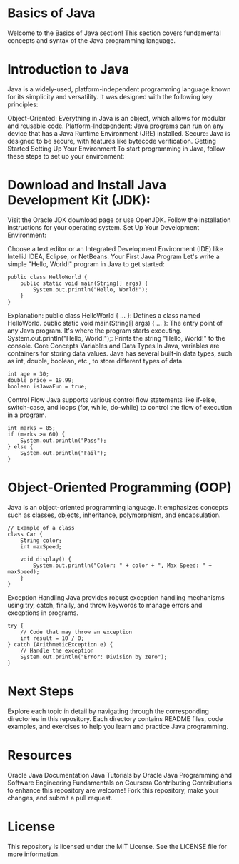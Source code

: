 # Basics of Java
Welcome to the Basics of Java section! This section covers fundamental concepts and syntax of the Java programming language.

# Introduction to Java
Java is a widely-used, platform-independent programming language known for its simplicity and versatility. It was designed with the following key principles:

Object-Oriented: Everything in Java is an object, which allows for modular and reusable code.
Platform-Independent: Java programs can run on any device that has a Java Runtime Environment (JRE) installed.
Secure: Java is designed to be secure, with features like bytecode verification.
Getting Started
Setting Up Your Environment
To start programming in Java, follow these steps to set up your environment:

# Download and Install Java Development Kit (JDK):

Visit the Oracle JDK download page or use OpenJDK.
Follow the installation instructions for your operating system.
Set Up Your Development Environment:

Choose a text editor or an Integrated Development Environment (IDE) like IntelliJ IDEA, Eclipse, or NetBeans.
Your First Java Program
Let's write a simple "Hello, World!" program in Java to get started:
```
public class HelloWorld {
    public static void main(String[] args) {
        System.out.println("Hello, World!");
    }
}
```
Explanation:
public class HelloWorld { ... }: Defines a class named HelloWorld.
public static void main(String[] args) { ... }: The entry point of any Java program. It's where the program starts executing.
System.out.println("Hello, World!");: Prints the string "Hello, World!" to the console.
Core Concepts
Variables and Data Types
In Java, variables are containers for storing data values. Java has several built-in data types, such as int, double, boolean, etc., to store different types of data.
```
int age = 30;
double price = 19.99;
boolean isJavaFun = true;
```

Control Flow
Java supports various control flow statements like if-else, switch-case, and loops (for, while, do-while) to control the flow of execution in a program.

```
int marks = 85;
if (marks >= 60) {
    System.out.println("Pass");
} else {
    System.out.println("Fail");
}
```
# Object-Oriented Programming (OOP)
Java is an object-oriented programming language. It emphasizes concepts such as classes, objects, inheritance, polymorphism, and encapsulation.

```
// Example of a class
class Car {
    String color;
    int maxSpeed;
    
    void display() {
        System.out.println("Color: " + color + ", Max Speed: " + maxSpeed);
    }
}
```
Exception Handling
Java provides robust exception handling mechanisms using try, catch, finally, and throw keywords to manage errors and exceptions in programs.
```
try {
    // Code that may throw an exception
    int result = 10 / 0;
} catch (ArithmeticException e) {
    // Handle the exception
    System.out.println("Error: Division by zero");
}
```

# Next Steps
Explore each topic in detail by navigating through the corresponding directories in this repository. Each directory contains README files, code examples, and exercises to help you learn and practice Java programming.

# Resources
Oracle Java Documentation
Java Tutorials by Oracle
Java Programming and Software Engineering Fundamentals on Coursera
Contributing
Contributions to enhance this repository are welcome! Fork this repository, make your changes, and submit a pull request.

# License
This repository is licensed under the MIT License. See the LICENSE file for more information.
